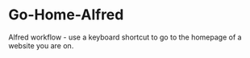 # Go-Home-Alfred
Alfred workflow - use a keyboard shortcut to go to the homepage of a website you are on.
